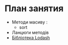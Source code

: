 # План занятия

- Методи масиву :
  - sort
- Ланцюги методів
- [Бібліотека Lodash](https://github.com/lodash/lodash)
